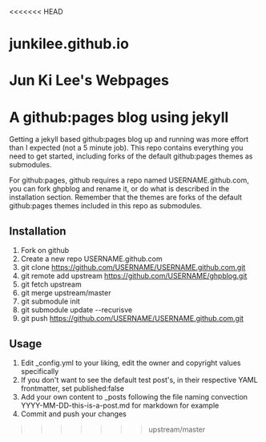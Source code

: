 <<<<<<< HEAD
# junkilee.github.io
Jun Ki Lee's Webpages
=======
A github:pages blog using jekyll
================================

Getting a jekyll based github:pages blog up and running was more effort than I expected (not a 5 minute job). This repo contains everything you need to get started, including forks of the default github:pages themes as submodules.

For github:pages, github requires a repo named USERNAME.github.com, you can fork ghpblog and rename it, or do what is described in the installation section. Remember that the themes are forks of the default github:pages themes included in this repo as submodules.

Installation
------------

1. Fork on github
2. Create a new repo USERNAME.github.com
3. git clone https://github.com/USERNAME/USERNAME.github.com.git
4. git remote add upstream https://github.com/USERNAME/ghpblog.git
5. git fetch upstream
6. git merge upstream/master
7. git submodule init
8. git submodule update --recurisve
9. git push https://github.com/USERNAME/USERNAME.github.com.git

Usage
-----

1. Edit \_config.yml to your liking, edit the owner and copyright values specifically
2. If you don't want to see the default test post's, in their respective YAML frontmatter, set published:false
3. Add your own content to \_posts following the file naming convection YYYY-MM-DD-this-is-a-post.md for markdown for example
4. Commit and push your changes
>>>>>>> upstream/master

